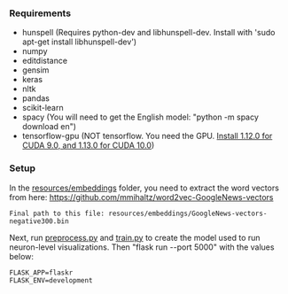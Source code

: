 ### Requirements

- hunspell (Requires python-dev and libhunspell-dev. Install with 'sudo apt-get install libhunspell-dev')
- numpy
- editdistance
- gensim
- keras
- nltk
- pandas
- scikit-learn
- spacy (You will need to get the English model: "python -m spacy download en")
- tensorflow-gpu (NOT tensorflow. You need the GPU. [Install 1.12.0 for CUDA 9.0, and 1.13.0 for CUDA 10.0](https://www.tensorflow.org/install/source#tested_build_configurations))

### Setup

In the [resources/embeddings](resources/embeddings) folder, you need to extract the word vectors from here:
	https://github.com/mmihaltz/word2vec-GoogleNews-vectors
	
	Final path to this file: resources/embeddings/GoogleNews-vectors-negative300.bin

Next, run [preprocess.py](preprocess.py) and [train.py](train.py) to create the model used to run neuron-level visualizations.
Then "flask run --port 5000" with the values below:

    FLASK_APP=flaskr
    FLASK_ENV=development

